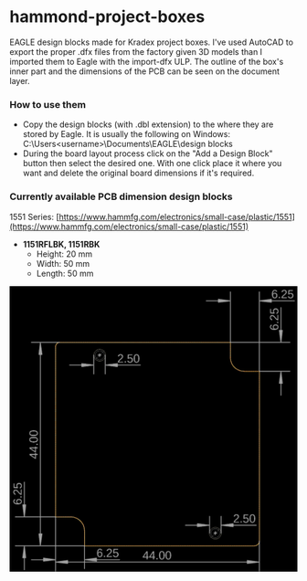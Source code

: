 # hammond-project-boxes

EAGLE design blocks made for Kradex project boxes. I've used AutoCAD to export the proper .dfx files from the factory given 3D models than I imported them to Eagle with the import-dfx ULP. The outline of the box's inner part and the dimensions of the PCB can be seen on the document layer.

### How to use them
* Copy the design blocks (with .dbl extension) to the where they are stored by Eagle. It is usually the following on Windows: C:\Users\<username>\Documents\EAGLE\design blocks
* During the board layout process click on the "Add a Design Block" button then select the desired one. With one click place it where you want and delete the original board dimensions if it's required.

### Currently available PCB dimension design blocks
1551 Series: [https://www.hammfg.com/electronics/small-case/plastic/1551](https://www.hammfg.com/electronics/small-case/plastic/1551)
* **1151RFLBK, 1151RBK**
  * Height: 20 mm
  * Width: 50 mm
  * Length: 50 mm

![image](1551Series/50x50x20mm/ver2.png)

